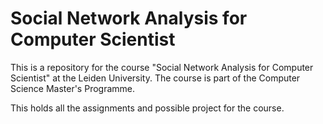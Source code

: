 # Social Network Analysis for Computer Scientist
This is a repository for the course "Social Network Analysis for Computer Scientist" at the Leiden University. The course is part of the Computer Science Master's Programme.

This holds all the assignments and possible project for the course.